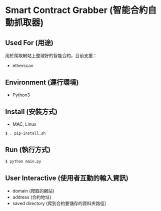 # Smart Contract Grabber (智能合約自動抓取器)
## Used For (用途)
 用於爬取網站上整理好的智能合約，目前支援：
- etherscan

## Environment (運行環境)
- Python3

## Install (安裝方式)
- MAC, Linux
```console
$ . pip-install.sh
```

## Run (執行方式)
```console
$ python main.py
```

## User Interactive (使用者互動的輸入資訊)
- domain (爬取的網站)
- address (合約地址)
- saved directory (爬到合約要儲存的資料夾路徑)
